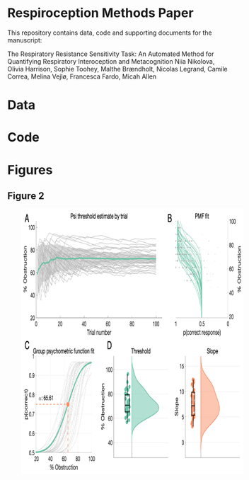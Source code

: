 # Respiroception Methods Paper

This repository contains data, code and supporting documents for the manuscript:

The Respiratory Resistance Sensitivity Task: An Automated Method for Quantifying Respiratory Interoception and Metacognition
Niia Nikolova, Olivia Harrison, Sophie Toohey,  Malthe Brændholt, Nicolas Legrand, Camile Correa, Melina Vejlø, Francesca Fardo, Micah Allen

# Data


# Code


# Figures

## Figure 2
<img src="/figs/figure_2.png" align="center" alt="metadPy" height="600" HSPACE=30>